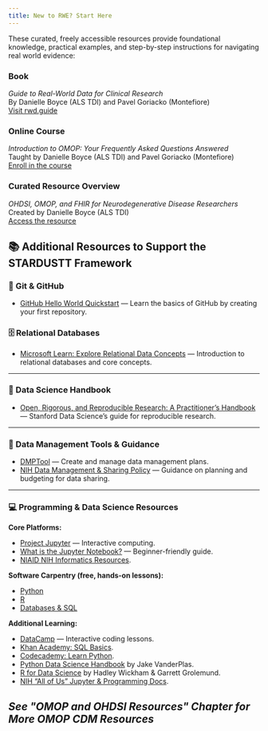 ```yaml
---
title: New to RWE? Start Here
---
```


These curated, freely accessible resources provide foundational knowledge, practical examples, and step-by-step instructions for navigating real world evidence:

### **Book**  
  *Guide to Real-World Data for Clinical Research*  
  By Danielle Boyce (ALS TDI) and Pavel Goriacko (Montefiore)  
  [Visit rwd.guide](https://rwd.guide/)

### **Online Course**  
  *Introduction to OMOP: Your Frequently Asked Questions Answered*  
  Taught by Danielle Boyce (ALS TDI) and Pavel Goriacko (Montefiore)  
  [Enroll in the course](https://ilearn.tuftsctsi.org/product?catalog=D1RS_2025_18)

### **Curated Resource Overview**  
  *OHDSI, OMOP, and FHIR for Neurodegenerative Disease Researchers*  
  Created by Danielle Boyce (ALS TDI)  
  [Access the resource](https://view.genially.com/6655cfe3a5fcfd00138cc914/interactive-content-ohdsi-omop-and-fhir-for-neurodegenerative-disease-researchers)

## 📚 Additional Resources to Support the STARDUSTT Framework  

### 🔧 Git & GitHub  
- [GitHub Hello World Quickstart](https://docs.github.com/en/get-started/quickstart/hello-world) — Learn the basics of GitHub by creating your first repository.  

### 🗄️ Relational Databases  
- [Microsoft Learn: Explore Relational Data Concepts](https://learn.microsoft.com/en-us/training/modules/explore-relational-data-offerings/) — Introduction to relational databases and core concepts.  

---

### 📘 Data Science Handbook  
- [Open, Rigorous, and Reproducible Research: A Practitioner’s Handbook](https://datascience.stanford.edu/programs/stanford-data-science-scholars-program/data-science-handbook) — Stanford Data Science’s guide for reproducible research.  

---

### 🧰 Data Management Tools & Guidance  
- [DMPTool](https://dmptool.org/) — Create and manage data management plans.  
- [NIH Data Management & Sharing Policy](https://sharing.nih.gov/data-management-and-sharing-policy/planning-and-budgeting-for-data-management-and-sharing/writing-a-data-management-and-sharing-plan#after) — Guidance on planning and budgeting for data sharing.  

---

### 💻 Programming & Data Science Resources  

**Core Platforms:**  
- [Project Jupyter](https://jupyter.org/) — Interactive computing.  
- [What is the Jupyter Notebook?](https://jupyter-notebook-beginner-guide.readthedocs.io/en/latest/what_is_jupyter.html) — Beginner-friendly guide.  
- [NIAID NIH Informatics Resources](https://bioinformatics.niaid.nih.gov/resources).  

**Software Carpentry (free, hands-on lessons):**  
- [Python](http://swcarpentry.github.io/python-novice-inflammation/)  
- [R](http://swcarpentry.github.io/r-novice-inflammation/)  
- [Databases & SQL](http://swcarpentry.github.io/sql-novice-survey/)  

**Additional Learning:**  
- [DataCamp](http://www.datacamp.com/) — Interactive coding lessons.  
- [Khan Academy: SQL Basics](https://www.khanacademy.org/computing/computer-programming/sql/sql-basics/v/welcome-to-sql).  
- [Codecademy: Learn Python](https://www.codecademy.com/learn/learn-python).  
- [Python Data Science Handbook](https://jakevdp.github.io/PythonDataScienceHandbook/) by Jake VanderPlas.  
- [R for Data Science](https://r4ds.had.co.nz/) by Hadley Wickham & Garrett Grolemund.  
- [NIH “All of Us” Jupyter & Programming Docs](https://support.researchallofus.org/hc/en-us/articles/360039690191-Jupyter-Notebooks-and-programming).  

## ***See "OMOP and OHDSI Resources" Chapter for More OMOP CDM Resources***

